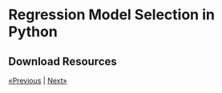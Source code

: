 # Regression Model Selection in Python

## Download Resources

<a href="../Section 12 - Evaluating Regression Models Performance">«Previous</a> | <a href="../Section 14 - Regression Model Selection in R">Next»</a>
